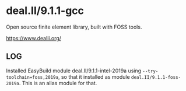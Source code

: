 deal.II/9.1.1-gcc
===================

Open source finite element library, built with FOSS tools.

<https://www.dealii.org/>

LOG
---

Installed EasyBuild module deal.II/9.1.1-intel-2019a using
`--try-toolchain=foss,2019a`, so that it installed as module
`deal.II/9.1.1-foss-2019a`.  This is an alias module for that.

